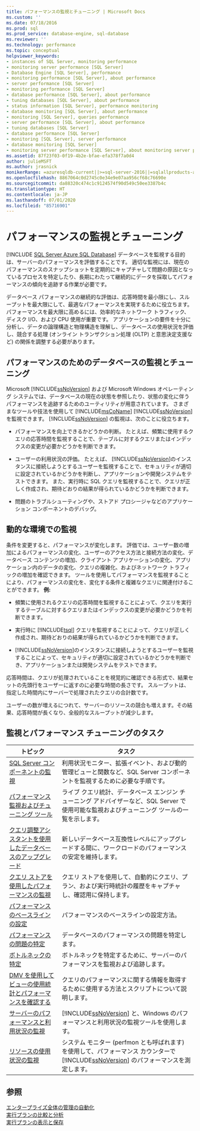 ```yaml
---
title: パフォーマンスの監視とチューニング | Microsoft Docs
ms.custom: ''
ms.date: 07/18/2016
ms.prod: sql
ms.prod_service: database-engine, sql-database
ms.reviewer: ''
ms.technology: performance
ms.topic: conceptual
helpviewer_keywords:
- instances of SQL Server, monitoring performance
- monitoring server performance [SQL Server]
- Database Engine [SQL Server], performance
- monitoring performance [SQL Server], about performance
- server performance [SQL Server]
- monitoring performance [SQL Server]
- database performance [SQL Server], about performance
- tuning databases [SQL Server], about performance
- status information [SQL Server], performance monitoring
- database monitoring [SQL Server], about performance
- monitoring [SQL Server], queries performance
- server performance [SQL Server], about performance
- tuning databases [SQL Server]
- database performance [SQL Server]
- monitoring [SQL Server], server performance
- database monitoring [SQL Server]
- monitoring server performance [SQL Server], about monitoring server performance
ms.assetid: 87f23f03-0f19-4b2e-bfae-efa378f7a0d4
author: julieMSFT
ms.author: jrasnick
monikerRange: =azuresqldb-current||>=sql-server-2016||=sqlallproducts-allversions||>=sql-server-linux-2017||=azuresqldb-mi-current
ms.openlocfilehash: 8867064c0d2745c0e34e9e07aa956cf68c76690e
ms.sourcegitcommit: da88320c474c1c9124574f90d549c50ee3387b4c
ms.translationtype: HT
ms.contentlocale: ja-JP
ms.lasthandoff: 07/01/2020
ms.locfileid: "85716901"
---
```

# <a name="monitor-and-tune-for-performance"></a>パフォーマンスの監視とチューニング
[!INCLUDE [SQL Server Azure SQL Database](../../includes/applies-to-version/sql-asdb.md)]
  データベースを監視する目的は、サーバーのパフォーマンスを評価することです。 適切な監視には、現在のパフォーマンスのスナップショットを定期的にキャプチャして問題の原因となっているプロセスを特定したり、長期にわたって継続的にデータを採取してパフォーマンスの傾向を追跡する作業が必要です。  
  
 データベース パフォーマンスの継続的な評価は、応答時間を最小限にし、スループットを最大限にして、最適なパフォーマンスを実現するために役立ちます。 パフォーマンスを最大限に高めるには、効率的なネットワーク トラフィック、ディスク I/O、および CPU 使用が重要です。 アプリケーションの要件を十分に分析し、データの論理構造と物理構造を理解し、データベースの使用状況を評価し、競合する処理 (オンライン トランザクション処理 (OLTP) と意思決定支援など) の関係を調整する必要があります。  
  
## <a name="monitoring-and-tuning-databases-for-performance"></a>パフォーマンスのためのデータベースの監視とチューニング  
 Microsoft [!INCLUDE[ssNoVersion](../../includes/ssnoversion-md.md)] および Microsoft Windows オペレーティング システムでは、データベースの現在の状態を参照したり、状態の変化に伴うパフォーマンスを追跡するためのユーティリティが用意されています。 さまざまなツールや技法を使用して [!INCLUDE[msCoName](../../includes/msconame-md.md)] [!INCLUDE[ssNoVersion](../../includes/ssnoversion-md.md)] を監視できます。 [!INCLUDE[ssNoVersion](../../includes/ssnoversion-md.md)] の監視は、次のことに役立ちます。  
  
-   パフォーマンスを向上できるかどうかの判断。 たとえば、頻繁に使用するクエリの応答時間を監視することで、テーブルに対するクエリまたはインデックスの変更が必要かどうかを判断できます。  
  
-   ユーザーの利用状況の評価。 たとえば、 [!INCLUDE[ssNoVersion](../../includes/ssnoversion-md.md)]のインスタンスに接続しようとするユーザーを監視することで、セキュリティが適切に設定されているかどうかを判断し、アプリケーションや開発システムをテストできます。 また、実行時に SQL クエリを監視することで、クエリが正しく作成され、期待どおりの結果が得られているかどうかを判断できます。  
  
-   問題のトラブルシューティングや、ストアド プロシージャなどのアプリケーション コンポーネントのデバッグ。  
  
## <a name="monitoring-in-a-dynamic-environment"></a>動的な環境での監視  
条件を変更すると、パフォーマンスが変化します。 評価では、ユーザー数の増加によるパフォーマンスの変化、ユーザーのアクセス方法と接続方法の変化、データベース コンテンツの増加、クライアント アプリケーションの変化、アプリケーション内のデータの変化、クエリの複雑化、およびネットワーク トラフィックの増加を確認できます。 ツールを使用してパフォーマンスを監視することにより、パフォーマンスの変化を、変化する条件と複雑なクエリに関連付けることができます。 **例:**  
  
-   頻繁に使用されるクエリの応答時間を監視することによって、クエリを実行するテーブルに対するクエリまたはインデックスの変更が必要かどうかを判断できます。  
  
-   実行時に [!INCLUDE[tsql](../../includes/tsql-md.md)] クエリを監視することによって、クエリが正しく作成され、期待どおりの結果が得られているかどうかを判断できます。  
  
-   [!INCLUDE[ssNoVersion](../../includes/ssnoversion-md.md)]のインスタンスに接続しようとするユーザーを監視することによって、セキュリティが適切に設定されているかどうかを判断でき、アプリケーションまたは開発システムをテストできます。  
  
応答時間は、クエリが処理されていることを視覚的に確認できる形式で、結果セットの先頭行をユーザーに返すのに必要な時間の長さです。 スループットは、指定した時間内にサーバーで処理されたクエリの合計数です。  
  
ユーザーの数が増えるにつれて、サーバーのリソースの競合も増えます。その結果、応答時間が長くなり、全般的なスループットが減少します。  
  
## <a name="monitoring-and-performance-tuning-tasks"></a>監視とパフォーマンス チューニングのタスク  
  
|トピック| タスク|  
|-----------|----------------------|  
|[SQL Server コンポーネントの監視](../../relational-databases/performance/monitor-sql-server-components.md)|利用状況モニター、拡張イベント、および動的管理ビューと関数など、SQL Server コンポーネントを監視するために必要な手順です。|  
|[パフォーマンス監視およびチューニング ツール](../../relational-databases/performance/performance-monitoring-and-tuning-tools.md)|ライブ クエリ統計、データベース エンジン チューニング アドバイザーなど、SQL Server で使用可能な監視およびチューニング ツールの一覧を示します。|  
|[クエリ調整アシスタントを使用したデータベースのアップグレード](../../relational-databases/performance/upgrade-dbcompat-using-qta.md)|新しいデータベース互換性レベルにアップグレードする間に、ワークロードのパフォーマンスの安定を維持します。|  
|[クエリ ストアを使用したパフォーマンスの監視](../../relational-databases/performance/monitoring-performance-by-using-the-query-store.md)|クエリ ストアを使用して、自動的にクエリ、プラン、および実行時統計の履歴をキャプチャし、確認用に保持します。|  
|[パフォーマンスのベースラインの設定](../../relational-databases/performance/establish-a-performance-baseline.md)|パフォーマンスのベースラインの設定方法。|  
|[パフォーマンスの問題の特定](../../relational-databases/performance/isolate-performance-problems.md)|データベースのパフォーマンスの問題を特定します。|  
|[ボトルネックの特定](../../relational-databases/performance/identify-bottlenecks.md)|ボトルネックを特定するために、サーバーのパフォーマンスを監視および追跡します。|  
|[DMV を使用してビューの使用統計とパフォーマンスを確認する](../../relational-databases/performance/use-dmvs-determine-usage-performance-views.md)|クエリのパフォーマンスに関する情報を取得するために使用する方法とスクリプトについて説明します。|  
|[サーバーのパフォーマンスと利用状況の監視](../../relational-databases/performance/server-performance-and-activity-monitoring.md)|[!INCLUDE[ssNoVersion](../../includes/ssnoversion-md.md)] と、Windows のパフォーマンスと利用状況の監視ツールを使用します。|  
|[リソースの使用状況の監視](../../relational-databases/performance-monitor/monitor-resource-usage-system-monitor.md)|システム モニター (perfmon とも呼ばれます) を使用して、パフォーマンス カウンターで [!INCLUDE[ssNoVersion](../../includes/ssnoversion-md.md)] のパフォーマンスを測定します。|  

  
## <a name="see-also"></a>参照  
 [エンタープライズ全体の管理の自動化](../../ssms/agent/automated-administration-across-an-enterprise.md)    
 [実行プランの比較と分析](../../relational-databases/performance/compare-and-analyze-execution-plans.md)    
 [実行プランの表示と保存](../../relational-databases/performance/display-and-save-execution-plans.md)    
  
  
